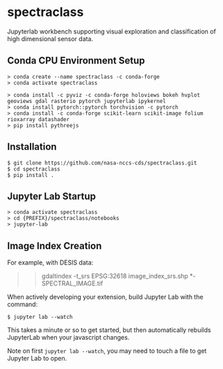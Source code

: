 spectraclass
===============================

Jupyterlab workbench supporting visual exploration and classification of high dimensional sensor data.

Conda CPU Environment Setup
---------------

    > conda create --name spectraclass -c conda-forge 
    > conda activate spectraclass

    > conda install -c pyviz -c conda-forge holoviews bokeh hvplot geoviews gdal rasterio pytorch jupyterlab ipykernel
    > conda install pytorch::pytorch torchvision -c pytorch
    > conda install -c conda-forge scikit-learn scikit-image folium rioxarray datashader
    > pip install pythreejs

Installation
------------

    $ git clone https://github.com/nasa-nccs-cds/spectraclass.git
    $ cd spectraclass
    $ pip install .

Jupyter Lab Startup
------------

    > conda activate spectraclass
    > cd {PREFIX}/spectraclass/notebooks
    > jupyter-lab

Image Index Creation
--------------------

For example, with DESIS data:

>> gdaltindex -t_srs EPSG:32618 image_index_srs.shp *-SPECTRAL_IMAGE.tif

When actively developing your extension, build Jupyter Lab with the command:

    $ jupyter lab --watch

This takes a minute or so to get started, but then automatically rebuilds JupyterLab when your javascript changes.

Note on first `jupyter lab --watch`, you may need to touch a file to get Jupyter Lab to open.

